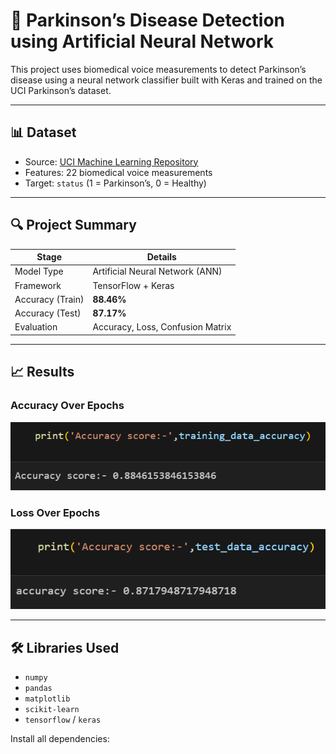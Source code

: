 # 🧠 Parkinson’s Disease Detection using Artificial Neural Network

This project uses biomedical voice measurements to detect Parkinson’s disease using a neural network classifier built with Keras and trained on the UCI Parkinson’s dataset.

---

## 📊 Dataset

- Source: [UCI Machine Learning Repository](https://archive.ics.uci.edu/ml/datasets/parkinsons)
- Features: 22 biomedical voice measurements
- Target: `status` (1 = Parkinson’s, 0 = Healthy)

---

## 🔍 Project Summary

| Stage         | Details                                    |
|---------------|--------------------------------------------|
| Model Type    | Artificial Neural Network (ANN)            |
| Framework     | TensorFlow + Keras                         |
| Accuracy (Train) | **88.46%**                              |
| Accuracy (Test)  | **87.17%**                              |
| Evaluation    | Accuracy, Loss, Confusion Matrix           |

---

## 📈 Results

### Accuracy Over Epochs
![Accuracy](plots/accuracy.png)

### Loss Over Epochs
![Loss](plots/loss.png)

---

## 🛠️ Libraries Used

- `numpy`
- `pandas`
- `matplotlib`
- `scikit-learn`
- `tensorflow` / `keras`

Install all dependencies:
